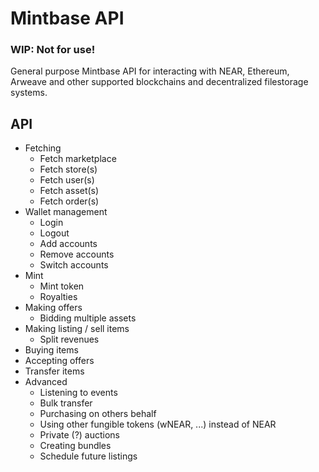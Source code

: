 # Mintbase API
### WIP: Not for use!
General purpose Mintbase API for interacting with NEAR, Ethereum, Arweave and other supported blockchains and decentralized filestorage systems.

## API

- Fetching
    - Fetch marketplace
    - Fetch store(s)
    - Fetch user(s)
    - Fetch asset(s)
    - Fetch order(s)
- Wallet management
    - Login
    - Logout
    - Add accounts
    - Remove accounts
    - Switch accounts
- Mint
    - Mint token
    - Royalties
- Making offers
    - Bidding multiple assets
- Making listing / sell items
    - Split revenues
- Buying items
- Accepting offers
- Transfer items
- Advanced
    - Listening to events
    - Bulk transfer
    - Purchasing on others behalf
    - Using other fungible tokens (wNEAR, ...) instead of NEAR
    - Private (?) auctions 
    - Creating bundles
    - Schedule future listings
